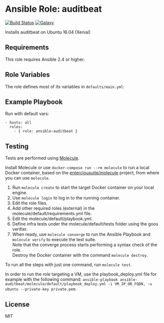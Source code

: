 Ansible Role: auditbeat 
======================================

[![Build Status](https://travis-ci.org/entercloudsuite/ansible-auditbeat.svg?branch=master)](https://travis-ci.org/entercloudsuite/ansible-auditbeat)
[![Galaxy](https://img.shields.io/badge/galaxy-entercloudsuite.auditbeat-blue.svg?style=flat-square)](https://galaxy.ansible.com/entercloudsuite/auditbeat)  

Installs auditbeat on Ubuntu 16.04 (Xenial)

## Requirements

This role requires Ansible 2.4 or higher.

## Role Variables

The role defines most of its variables in `defaults/main.yml`:

## Example Playbook

Run with default vars:

    - hosts: all
      roles:
        - { role: ansible-auditbeat }

## Testing

Tests are performed using [Molecule](http://molecule.readthedocs.org/en/latest/).

Install Molecule or use `docker-compose run --rm molecule` to run a local Docker container, based on the [enterclousuite/molecule](https://hub.docker.com/r/fminzoni/molecule/) project, from where you can use `molecule`.

1. Run `molecule create` to start the target Docker container on your local engine.  
2. Use `molecule login` to log in to the running container.  
3. Edit the role files.  
4. Add other required roles (external) in the molecule/default/requirements.yml file.  
5. Edit the molecule/default/playbook.yml.  
6. Define infra tests under the molecule/default/tests folder using the goos verifier.  
7. When ready, use `molecule converge` to run the Ansible Playbook and `molecule verify` to execute the test suite.  
Note that the converge process starts performing a syntax check of the role.  
Destroy the Docker container with the command `molecule destroy`.   

To run all the steps with just one command, run `molecule test`. 

In order to run the role targeting a VM, use the playbook_deploy.yml file for example with the following command: `ansible-playbook ansible-auditbeat/molecule/default/playbook_deploy.yml -i VM_IP_OR_FQDN, -u ubuntu --private-key private.pem`.  

## License

MIT